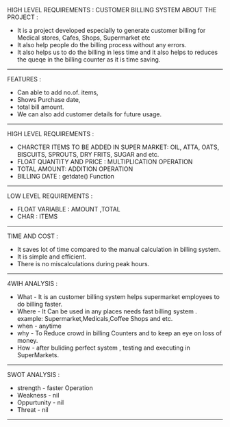                                             
HIGH LEVEL REQUIREMENTS :
  CUSTOMER BILLING SYSTEM 
 ABOUT THE PROJECT :                                     
* It is a project developed especially to generate customer billing for Medical stores, Cafes, Shops, Supermarket etc
* It also help people do the billing process without any errors.
* It also helps us to do the billing in less time and it also helps to reduces the queqe in the billing counter as it is time saving.
-------------------------------------------------------------------------------------------------------------------------------------
FEATURES :
* Can able to add no.of. items,
* Shows Purchase date,
* total bill amount.
* We can also add customer details for future usage.
--------------------------------------------------------------------------------------------------------------------------------------
 HIGH LEVEL REQUIREMENTS :
 
* CHARCTER ITEMS TO BE ADDED IN SUPER MARKET: OIL, ATTA, OATS, BISCUITS, SPROUTS, DRY FRITS, SUGAR and etc.
* FLOAT QUANTITY AND PRICE : MULTIPLICATION OPERATION
* TOTAL AMOUNT: ADDITION OPERATION 
* BILLING DATE : getdate() Function

--------------------------------------------------------------------------------------------------------------------------------------
LOW LEVEL REQUIREMENTS :

* FLOAT VARIABLE : AMOUNT ,TOTAL
* CHAR : ITEMS 
----------------------------------------------------------------------------------------------------------------------------
TIME AND COST  :
 * It saves lot of time compared to the manual calculation in billing system.
 * It is simple and efficient.
 * There  is no  miscalculations during peak hours.
 ---------------------------------------------------------------------------------------------------------------------------
4WIH ANALYSIS :
* What - It is an customer billing system helps supermarket employees to do billing faster.
* Where - It Can be used in any places needs fast billing system . example: Supermarket,Medicals,Coffee Shops and etc.
* when - anytime 
* why - To Reduce crowd in billing Counters and to keep an eye on loss of money.
* How - after buliding perfect system , testing and executing in SuperMarkets.
------------------------------------------------------------------------------------------------------------------------------
SWOT ANALYSIS :
* strength - faster Operation
* Weakness - nil
* Oppurtunity - nil
* Threat - nil
----------------------------------------------------------------------------------------------------------------------------

